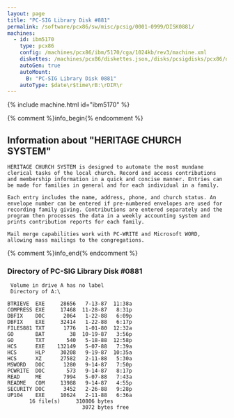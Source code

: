 ```yaml
---
layout: page
title: "PC-SIG Library Disk #881"
permalink: /software/pcx86/sw/misc/pcsig/0001-0999/DISK0881/
machines:
  - id: ibm5170
    type: pcx86
    config: /machines/pcx86/ibm/5170/cga/1024kb/rev3/machine.xml
    diskettes: /machines/pcx86/diskettes.json,/disks/pcsigdisks/pcx86/diskettes.json
    autoGen: true
    autoMount:
      B: "PC-SIG Library Disk 0881"
    autoType: $date\r$time\rB:\rDIR\r
---
```


{% include machine.html id="ibm5170" %}

{% comment %}info_begin{% endcomment %}

## Information about "HERITAGE CHURCH SYSTEM"

    HERITAGE CHURCH SYSTEM is designed to automate the most mundane
    clerical tasks of the local church. Record and access contributions
    and membership information in a quick and concise manner. Entries can
    be made for families in general and for each individual in a family.
    
    Each entry includes the name, address, phone, and church status. An
    envelope number can be entered if pre-numbered envelopes are used for
    recording family giving. Contributions are entered separately and the
    program then processes the data in a weekly accounting system and
    prints contribution reports for each family.
    
    Mail merge capabilities work with PC-WRITE and Microsoft WORD,
    allowing mass mailings to the congregations.
{% comment %}info_end{% endcomment %}


### Directory of PC-SIG Library Disk #0881

     Volume in drive A has no label
     Directory of A:\

    BTRIEVE  EXE     28656   7-13-87  11:38a
    COMPRESS EXE     17468  11-28-87   8:31p
    DBFIX    DOC      2064   1-22-88   6:09p
    DBFIX    EXE     32414   1-22-88   6:17p
    FILES881 TXT      1776   1-01-80  12:32a
    GO       BAT        38  10-19-87   3:56p
    GO       TXT       540   5-18-88  12:58p
    HCS      EXE    132149   5-07-88   7:39a
    HCS      HLP     30208   9-19-87  10:35a
    HCS      XZ      27582   2-11-88   5:30a
    MSWORD   DOC      1280   9-14-87   7:50p
    PCWRITE  DOC       573   9-14-87   8:17p
    READ     ME       7994   5-07-88   7:43a
    README   COM     13988   9-14-87   4:55p
    SECURITY DOC      3452   2-26-88   9:28p
    UP104    EXE     10624   2-11-88   6:36a
           16 file(s)     310806 bytes
                            3072 bytes free
